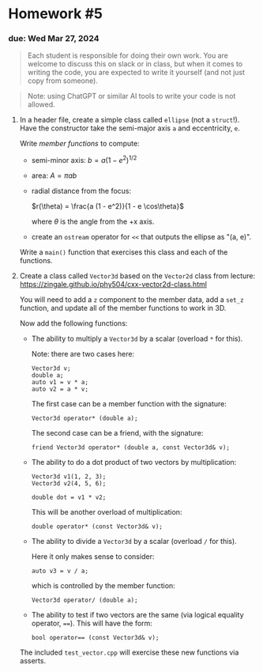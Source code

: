 # Homework #5

### due: Wed Mar 27, 2024

> Each student is responsible for doing their own work.  You are welcome to
> discuss this on slack or in class, but when it comes to writing the code,
> you are expected to write it yourself (and not just copy from someone).

> Note: using ChatGPT or similar AI tools to write your code is not allowed.

1. In a header file, create a simple class called `ellipse` (not a
   `struct`!).  Have the constructor take the semi-major axis `a`
   and eccentricity, `e`.

   Write *member functions* to compute:

   * semi-minor axis: $b = a (1 - e^2)^{1/2}$

   * area: $A = \pi a b$

   * radial distance from the focus:

     $r(\theta) = \frac{a (1 - e^2)}{1 - e \cos\theta}$

     where $\theta$ is the angle from the +x axis.

   * create an `ostream` operator for `<<` that outputs the
     ellipse as "(a, e)".

   Write a `main()` function that exercises this class and each of the
   functions.


2. Create a class called `Vector3d` based on the `Vector2d` class from lecture:
   https://zingale.github.io/phy504/cxx-vector2d-class.html

   You will need to add a `z` component to the member data, add a
   `set_z` function, and update all of the member functions to work in
   3D.

   Now add the following functions:

   * The ability to multiply a `Vector3d` by a scalar (overload `*` for this).

     Note: there are two cases here:

     ```
     Vector3d v;
     double a;
     auto v1 = v * a;
     auto v2 = a * v;
     ```

     The first case can be a member function with the signature:

     ```
     Vector3d operator* (double a);
     ```

     The second case can be a friend, with the signature:

     ```
     friend Vector3d operator* (double a, const Vector3d& v);
     ```

   * The ability to do a dot product of two vectors by multiplication:

     ```
     Vector3d v1(1, 2, 3);
     Vector3d v2(4, 5, 6);

     double dot = v1 * v2;
     ```

     This will be another overload of multiplication:

     ```
     double operator* (const Vector3d& v);
     ```

   * The ability to divide a `Vector3d` by a scalar (overload `/` for this).

     Here it only makes sense to consider:

     ```
     auto v3 = v / a;
     ```

     which is controlled by the member function:

     ```
     Vector3d operator/ (double a);
     ```

   * The ability to test if two vectors are the same (via logical
     equality operator, `==`).  This will have the form:

     ```
     bool operator== (const Vector3d& v);
     ```

   The included `test_vector.cpp` will exercise these new functions
   via asserts.

